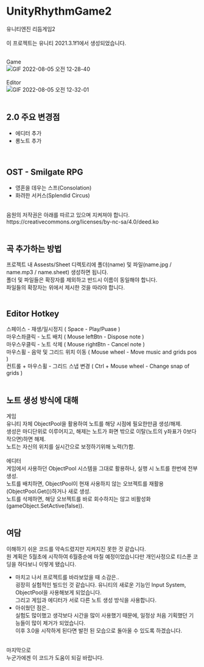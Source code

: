 # UnityRhythmGame2
유니티엔진 리듬게임2</br>
</br>
이 프로젝트는 유니티 2021.3.1f1에서 생성되었습니다.</br>
</br>

Game</br>
![GIF 2022-08-05 오전 12-28-40](https://user-images.githubusercontent.com/57874136/182889438-4359bff0-f735-4736-8f56-fc495e2ecae2.gif)
</br>
</br>
Editor</br>
![GIF 2022-08-05 오전 12-32-01](https://user-images.githubusercontent.com/57874136/182889528-422b9e21-5191-495f-998b-537cfbb44dbf.gif)
</br>
</br>

## 2.0 주요 변경점
* 에디터 추가</br>
* 롱노트 추가</br>
</br>

## OST - Smilgate RPG
* 영혼을 데우는 스프(Consolation)</br>
* 화려한 서커스(Splendid Circus)</br>
</br>
음원의 저작권은 아래를 따르고 있으며 지켜져야 합니다.</br>
https://creativecommons.org/licenses/by-nc-sa/4.0/deed.ko
</br></br>

## 곡 추가하는 방법
프로젝트 내 Assests/Sheet 디렉토리에 폴더(name) 및 파일(name.jpg / name.mp3 / name.sheet) 생성하면 됩니다.</br>
폴더 및 파일들은 확장자를 제외하고 반드시 이름이 동일해야 합니다.</br>
파일들의 확장자는 위에서 제시한 것을 따라야 합니다.</br>
</br>
## Editor Hotkey
스페이스 - 재생/일시정지 ( Space - Play/Puase )<br/>
마우스좌클릭 - 노트 배치 ( Mouse leftBtn - Dispose note )<br/>
마우스우클릭 - 노트 삭제 ( Mouse rightBtn - Cancel note )<br/>
마우스휠 - 음악 및 그리드 위치 이동 ( Mouse wheel - Move music and grids pos )<br/>
컨트롤 + 마우스휠 - 그리드 스냅 변경 ( Ctrl + Mouse wheel - Change snap of grids )<br/>
</br>

## 노트 생성 방식에 대해
게임</br>
유니티 자체 ObjectPool을 활용하여 노트를 해당 시점에 필요한만큼 생성/해제.</br>
생성은 마디단위로 이루어지고, 해제는 노트가 화면 밖으로 이탈(노트의 y좌표가 0보다 작으면)하면 해제.</br>
노트는 자신의 위치를 실시간으로 보정하기위해 노력(?)함.</br>
</br>
에디터</br>
게임에서 사용하던 ObjectPool 시스템을 그대로 활용하나, 실행 시 노트를 한번에 전부 생성.</br>
노트를 배치하면, ObjectPool이 현재 사용하지 않는 오브젝트를 재활용(ObjectPool.Get())하거나 새로 생성.</br>
노트를 삭제하면, 해당 오브젝트를 바로 회수하지는 않고 비활성화(gameObject.SetActive(false)).</br>
</br>

## 여담
이해하기 쉬운 코드를 약속드렸지만 지켜지진 못한 것 같습니다.
</br>원 계획은 5월초에 시작하여 6월중순에 마칠 예정이었습니다만 개인사정으로 티스푼 코딩을 하다보니 이렇게 됐습니다.</br>
* 마치고 나서 프로젝트를 바라보았을 때 소감은..</br>
굉장히 실험적인 빌드인 것 같습니다. 유니티의 새로운 기능인 Input System, ObjectPool을 사용해보게 되었습니다.</br>
그리고 게임과 에디터가 서로 다른 노트 생성 방식을 사용합니다.</br>
* 아쉬웠던 점은..</br>
실험도 많이했고 생각보다 시간을 많이 사용했기 때문에, 일정상 처음 기획했던 기능들이 많이 제거가 되었습니다.</br>
이후 3.0을 시작하게 된다면 발전 된 모습으로 돌아올 수 있도록 하겠습니다.</br>
</br>
마지막으로</br>
누군가에겐 이 코드가 도움이 되길 바랍니다.</br>

